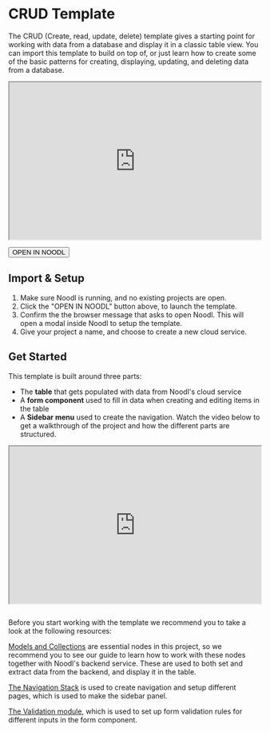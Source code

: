 # CRUD Template

The CRUD (Create, read, update, delete) template gives a starting point for working with data from a database and display it in a classic table view. You can import this template to build on top of, or just learn how to create some of the basic patterns for creating, displaying, updating, and deleting data from a database.

<div style="padding:62.5% 0 0 0;position:relative;"><iframe width="100%" height="100%" src="https://www.youtube.com/embed/It3xuo-np0c" style="position:absolute;top:0;left:0; frameborder="0" allow="accelerometer; autoplay; encrypted-media; gyroscope; picture-in-picture" allowfullscreen></iframe>
</div>
<br>
<div class="ndl-images">
    <!--<img src="templates/crud_template/images/crud_interface.png" class=".ndl-image.large "> -->
    <button class="ndl-import-button no-content" onClick='importIntoNoodl("2.3/templates/crud_template/crud_template-1-0.zip", {name: "CRUD Template", cf:"2.3/templates/crud_template/crud-template-cs-formation.json", thumb:"2.3/templates/crud_template/images/crud_interface.png"})'>OPEN IN NOODL</button>
</div>

## Import & Setup
1. Make sure Noodl is running, and no existing projects are open.
2. Click the "OPEN IN NOODL" button above, to launch the template. 
3. Confirm the the browser message that asks to open Noodl. This will open a modal inside Noodl to setup the template.
4. Give your project a name, and choose to create a new cloud service.

## Get Started 

This template is built around three parts:
- The **table** that gets populated with data from Noodl's cloud service
- A **form component** used to fill in data when creating and editing items in the table
- A **Sidebar menu** used to create the navigation. 
Watch the video below to get a walkthrough of the project and how the different parts are structured. 

<div style="padding:62.5% 0 0 0;position:relative;"><iframe width="100%" height="100%" src="https://www.youtube.com/embed/zRgttswG9vY" style="position:absolute;top:0;left:0; frameborder="0" allow="accelerometer; autoplay; encrypted-media; gyroscope; picture-in-picture" allowfullscreen></iframe>
</div>
<br>

Before you start working with the template we recommend you to take a look at the following resources: 

[Models and Collections](guides/models-and-collections.md) are essential nodes in this project, so we recommend you to see our guide to learn how to work with these nodes together with Noodl's backend service. These are used to both set and extract data from the backend, and display it in the table. 

[The Navigation Stack](nodes/navigation/navigation-stack.md) is used to create navigation and setup different pages, which is used to make the sidebar panel. 

[The Validation module](modules/validation/validate.md), which is used to set up form validation rules for different inputs in the form component.
